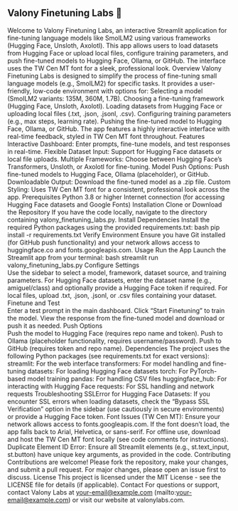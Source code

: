 ## Valony Finetuning Labs 🚀
Welcome to Valony Finetuning Labs, an interactive Streamlit application for fine-tuning language models like SmolLM2 using various frameworks (Hugging Face, Unsloth, Axolotl). This app allows users to load datasets from Hugging Face or upload local files, configure training parameters, and push fine-tuned models to Hugging Face, Ollama, or GitHub. The interface uses the TW Cen MT font for a sleek, professional look.
Overview
Valony Finetuning Labs is designed to simplify the process of fine-tuning small language models (e.g., SmolLM2) for specific tasks. It provides a user-friendly, low-code environment with options for:
Selecting a model (SmolLM2 variants: 135M, 360M, 1.7B).
Choosing a fine-tuning framework (Hugging Face, Unsloth, Axolotl).
Loading datasets from Hugging Face or uploading local files (.txt, .json, .jsonl, .csv).
Configuring training parameters (e.g., max steps, learning rate).
Pushing the fine-tuned model to Hugging Face, Ollama, or GitHub.
The app features a highly interactive interface with real-time feedback, styled in TW Cen MT font throughout.
Features
Interactive Dashboard: Enter prompts, fine-tune models, and test responses in real-time.
Flexible Dataset Input: Support for Hugging Face datasets or local file uploads.
Multiple Frameworks: Choose between Hugging Face’s Transformers, Unsloth, or Axolotl for fine-tuning.
Model Push Options: Push fine-tuned models to Hugging Face, Ollama (placeholder), or GitHub.
Downloadable Output: Download the fine-tuned model as a .zip file.
Custom Styling: Uses TW Cen MT font for a consistent, professional look across the app.
Prerequisites
Python 3.8 or higher
Internet connection (for accessing Hugging Face datasets and Google Fonts)
Installation
Clone or Download the Repository
If you have the code locally, navigate to the directory containing valony_finetuning_labs.py.
Install Dependencies
Install the required Python packages using the provided requirements.txt:
bash
pip install -r requirements.txt
Verify Environment
Ensure you have Git installed (for GitHub push functionality) and your network allows access to huggingface.co and fonts.googleapis.com.
Usage
Run the App
Launch the Streamlit app from your terminal:
bash
streamlit run valony_finetuning_labs.py
Configure Settings  
Use the sidebar to select a model, framework, dataset source, and training parameters.
For Hugging Face datasets, enter the dataset name (e.g., amiguel/class) and optionally provide a Hugging Face token if required.
For local files, upload .txt, .json, .jsonl, or .csv files containing your dataset.
Finetune and Test  
Enter a test prompt in the main dashboard.
Click “Start Finetuning” to train the model.
View the response from the fine-tuned model and download or push it as needed.
Push Options  
Push the model to Hugging Face (requires repo name and token).
Push to Ollama (placeholder functionality, requires username/password).
Push to GitHub (requires token and repo name).
Dependencies
The project uses the following Python packages (see requirements.txt for exact versions):
streamlit: For the web interface
transformers: For model handling and fine-tuning
datasets: For loading Hugging Face datasets
torch: For PyTorch-based model training
pandas: For handling CSV files
huggingface_hub: For interacting with Hugging Face
requests: For SSL handling and network requests
Troubleshooting
SSLError for Hugging Face Datasets: If you encounter SSL errors when loading datasets, check the “Bypass SSL Verification” option in the sidebar (use cautiously in secure environments) or provide a Hugging Face token.
Font Issues (TW Cen MT): Ensure your network allows access to fonts.googleapis.com. If the font doesn’t load, the app falls back to Arial, Helvetica, or sans-serif. For offline use, download and host the TW Cen MT font locally (see code comments for instructions).
Duplicate Element ID Error: Ensure all Streamlit elements (e.g., st.text_input, st.button) have unique key arguments, as provided in the code.
Contributing
Contributions are welcome! Please fork the repository, make your changes, and submit a pull request. For major changes, please open an issue first to discuss.
License
This project is licensed under the MIT License - see the LICENSE file for details (if applicable).
Contact
For questions or support, contact Valony Labs at your-email@example.com (mailto:your-email@example.com) or visit our website at valonylabs.com.

